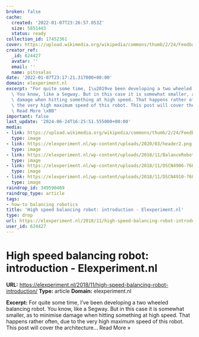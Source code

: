 ```yaml
---
broken: false
cache:
  created: '2022-01-07T23:26:57.053Z'
  size: 5851443
  status: ready
collection_id: 17452361
cover: https://upload.wikimedia.org/wikipedia/commons/thumb/2/24/Feedback_loop_with_descriptions.svg/500px-Feedback_loop_with_descriptions.svg.png
creator_ref:
  _id: 624427
  avatar: ''
  email: ''
  name: pitosalas
date: '2022-01-07T23:17:21.317000+00:00'
domain: elexperiment.nl
excerpt: "For quite some time, I\u2019ve been developing a two wheeled balancing robot.\
  \ You know, like a Segway. But in this case it is somewhat smaller, as to minimise\
  \ damage when hitting something at high speed. That happens rather often, due to\
  \ the very high maximum speed of this robot. This post will cover the architecture\u2026\
  \ Read More \xBB"
important: false
last_update: '2024-06-24T16:25:51.555000+00:00'
media:
- link: https://upload.wikimedia.org/wikipedia/commons/thumb/2/24/Feedback_loop_with_descriptions.svg/500px-Feedback_loop_with_descriptions.svg.png
  type: image
- link: https://elexperiment.nl/wp-content/uploads/2020/03/header2.png
  type: image
- link: https://elexperiment.nl/wp-content/uploads/2018/11/BalanceRobotController-1.jpg
  type: image
- link: https://elexperiment.nl/wp-content/uploads/2018/11/DSCN4906-768x576.jpg
  type: image
- link: https://elexperiment.nl/wp-content/uploads/2018/11/DSCN4910-768x576.jpg
  type: image
raindrop_id: 349590469
raindrop_type: article
tags:
- how-to balancing robotics
title: 'High speed balancing robot: introduction - Elexperiment.nl'
type: drop
url: https://elexperiment.nl/2018/11/high-speed-balancing-robot-introduction/
user_id: 624427
---
```


# High speed balancing robot: introduction - Elexperiment.nl

**URL:** https://elexperiment.nl/2018/11/high-speed-balancing-robot-introduction/
**Type:** article
**Domain:** elexperiment.nl

**Excerpt:** For quite some time, I’ve been developing a two wheeled balancing robot. You know, like a Segway. But in this case it is somewhat smaller, as to minimise damage when hitting something at high speed. That happens rather often, due to the very high maximum speed of this robot. This post will cover the architecture… Read More »
